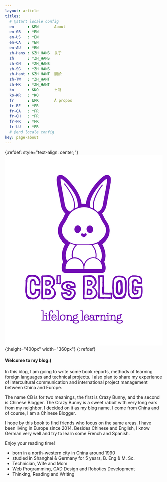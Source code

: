 ```yaml
---
layout: article
titles:
  # @start locale config
  en      : &EN       About
  en-GB   : *EN
  en-US   : *EN
  en-CA   : *EN
  en-AU   : *EN
  zh-Hans : &ZH_HANS  关于
  zh      : *ZH_HANS
  zh-CN   : *ZH_HANS
  zh-SG   : *ZH_HANS
  zh-Hant : &ZH_HANT  關於
  zh-TW   : *ZH_HANT
  zh-HK   : *ZH_HANT
  ko      : &KO       소개
  ko-KR   : *KO
  fr      : &FR       À propos
  fr-BE   : *FR
  fr-CA   : *FR
  fr-CH   : *FR
  fr-FR   : *FR
  fr-LU   : *FR
  # @end locale config
key: page-about
---
```


{:refdef: style="text-align: center;"}
![logo001](.\image\about\logo001.png){:height="400px" width="360px"}
{: refdef}




#### Welcome to my blog:)



In this blog, I am going to write some book reports, methods of learning foreign languages and technical projects. I also plan to share my experience of intercultural communication and international project management between China and Europe. 



The name CB is for two meanings, the first is Crazy Bunny, and the second is Chinese Blogger. The Crazy Bunny is a sweet rabbit with very long ears from my neighbor. I decided on it as my blog name. I come from China and of course, I am a Chinese Blogger.



I hope by this book to find friends who focus on the same areas. I have been living in Europe since 2014. Besides Chinese and English, I know German very well and try to learn some French and Spanish.



Enjoy your reading time!



- born in a north-western city in China around 1990 
- studied in Shanghai & Germany for 5 years, B. Eng & M. Sc.
- Technician, Wife and Mom
- Web Programming, CAD Design and Robotics Development
- Thinking, Reading and Writing

